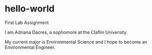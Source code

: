# hello-world
First Lab Assignment

I am Adriana Dacres, a sophomore at the Claflin University. 

My current major is Environmental Science and I hope to become an Environmental Engineer.
